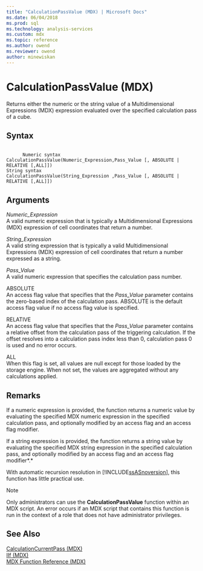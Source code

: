 ```yaml
---
title: "CalculationPassValue (MDX) | Microsoft Docs"
ms.date: 06/04/2018
ms.prod: sql
ms.technology: analysis-services
ms.custom: mdx
ms.topic: reference
ms.author: owend
ms.reviewer: owend
author: minewiskan
---
```

# CalculationPassValue (MDX)


  Returns either the numeric or the string value of a Multidimensional Expressions (MDX) expression evaluated over the specified calculation pass of a cube.  
  
## Syntax  
  
```  
  
      Numeric syntax  
CalculationPassValue(Numeric_Expression,Pass_Value [, ABSOLUTE | RELATIVE [,ALL]])  
String syntax  
CalculationPassValue(String_Expression ,Pass_Value [, ABSOLUTE | RELATIVE [,ALL]])  
```  
  
## Arguments  
 *Numeric_Expression*  
 A valid numeric expression that is typically a Multidimensional Expressions (MDX) expression of cell coordinates that return a number.  
  
 *String_Expression*  
 A valid string expression that is typically a valid Multidimensional Expressions (MDX) expression of cell coordinates that return a number expressed as a string.  
  
 *Pass_Value*  
 A valid numeric expression that specifies the calculation pass number.  
  
 ABSOLUTE  
 An access flag value that specifies that the *Pass_Value* parameter contains the zero-based index of the calculation pass. ABSOLUTE is the default access flag value if no access flag value is specified.  
  
 RELATIVE  
 An access flag value that specifies that the *Pass_Value* parameter contains a relative offset from the calculation pass of the triggering calculation. If the offset resolves into a calculation pass index less than 0, calculation pass 0 is used and no error occurs.  
  
 ALL  
 When this flag is set, all values are null except for those loaded by the storage engine. When not set, the values are aggregated without any calculations applied.  
  
## Remarks  
 If a numeric expression is provided, the function returns a numeric value by evaluating the specified MDX numeric expression in the specified calculation pass, and optionally modified by an access flag and an access flag modifier.  
  
 If a string expression is provided, the function returns a string value by evaluating the specified MDX string expression in the specified calculation pass, and optionally modified by an access flag and an access flag modifier*.*  
  
 With automatic recursion resolution in [!INCLUDE[ssASnoversion](../includes/ssasnoversion-md.md)], this function has little practical use.  
  
> [!NOTE]  
>  Only administrators can use the **CalculationPassValue** function within an MDX script. An error occurs if an MDX script that contains this function is run in the context of a role that does not have administrator privileges.  
  
## See Also  
 [CalculationCurrentPass &#40;MDX&#41;](../mdx/calculationcurrentpass-mdx.md)   
 [IIf &#40;MDX&#41;](../mdx/iif-mdx.md)   
 [MDX Function Reference &#40;MDX&#41;](../mdx/mdx-function-reference-mdx.md)  
  
  
